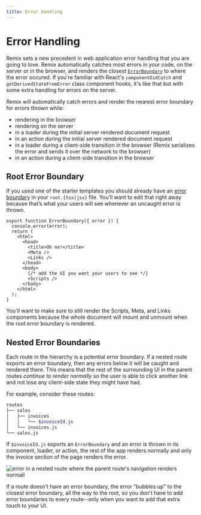 ```yaml
---
title: Error Handling
---
```


# Error Handling

Remix sets a new precedent in web application error handling that you are going to love. Remix automatically catches most errors in your code, on the server or in the browser, and renders the closest [`ErrorBoundary`][error-boundary] to where the error occured. If you're familiar with React's `componentDidCatch` and `getDerivedStateFromError` class component hooks, it's like that but with some extra handling for errors on the server.

Remix will automatically catch errors and render the nearest error boundary for errors thrown while:

- rendering in the browser
- rendering on the server
- in a loader during the initial server rendered document request
- in an action during the initial server rendered document request
- in a loader during a client-side transition in the browser (Remix serializes the error and sends it over the network to the browser)
- in an action during a client-side transition in the browser

## Root Error Boundary

If you used one of the starter templates you should already have an [error boundary][error-boundary] in your `root.{tsx|jsx}` file. You’ll want to edit that right away because that’s what your users will see whenever an uncaught error is thrown.

```tsx
export function ErrorBoundary({ error }) {
  console.error(error);
  return (
    <html>
      <head>
        <title>Oh no!</title>
        <Meta />
        <Links />
      </head>
      <body>
        {/* add the UI you want your users to see */}
        <Scripts />
      </body>
    </html>
  );
}
```

You'll want to make sure to still render the Scripts, Meta, and Links components because the whole document will mount and unmount when the root error boundary is rendered.

## Nested Error Boundaries

Each route in the hierarchy is a potential error boundary. If a nested route exports an error boundary, then any errors below it will be caught and rendered there. This means that the rest of the surrounding UI in the parent routes _continue to render normally_ so the user is able to click another link and not lose any client-side state they might have had.

For example, consider these routes:

```sh
routes
├── sales
│   ├── invoices
│   │   └── $invoiceId.js
│   └── invoices.js
└── sales.js
```

If `$invoiceId.js` exports an `ErrorBoundary` and an error is thrown in its component, loader, or action, the rest of the app renders normally and only the invoice section of the page renders the error.

![error in a nested route where the parent route's navigation renders normall](/docs-images/error-boundary.png)

If a route doesn't have an error boundary, the error "bubbles up" to the closest error boundary, all the way to the root, so you don't have to add error boundaries to every route--only when you want to add that extra touch to your UI.

[error-boundary]: ../api/conventions#errorboundary
